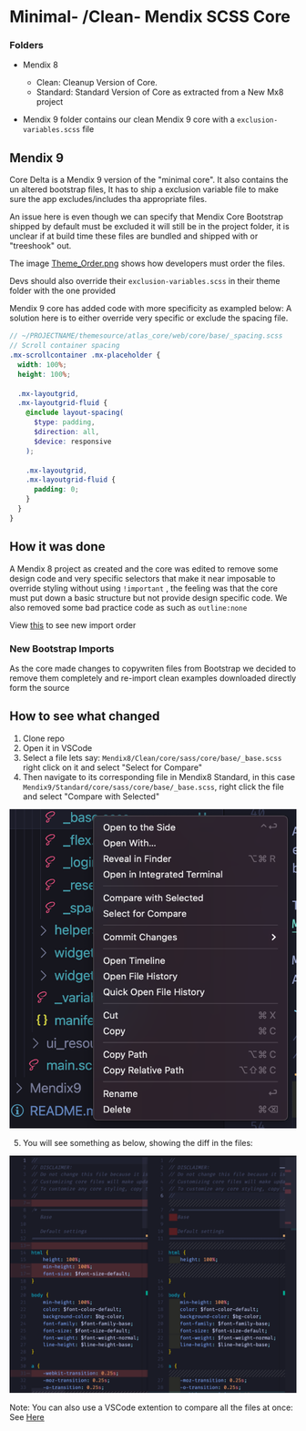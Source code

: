 # Minimal- /Clean- Mendix SCSS Core

### Folders

- Mendix 8

  - Clean: Cleanup Version of Core.
  - Standard: Standard Version of Core as extracted from a New Mx8 project

- Mendix 9 folder contains our clean Mendix 9 core with a `exclusion-variables.scss` file

## Mendix 9

Core Delta is a Mendix 9 version of the "minimal core".
It also contains the un altered bootstrap files, It has to ship a exclusion variable file to make sure the app excludes/includes tha appropriate files.

An issue here is even though we can specify that Mendix Core Bootstrap shipped by default must be excluded it will still be in the project folder, it is unclear if at build time these files are bundled and shipped with or "treeshook" out.

The image [Theme_Order.png](https://github.com/mendixlabs/cclean-core-app-services/blob/main/Mendix9/Theme_Order.png) shows how developers must order the files.

Devs should also override their `exclusion-variables.scss` in their theme folder with the one provided

Mendix 9 core has added code with more specificity as exampled below:
A solution here is to either override very specific or exclude the spacing file.

```scss
// ~/PROJECTNAME/themesource/atlas_core/web/core/base/_spacing.scss
// Scroll container spacing
.mx-scrollcontainer .mx-placeholder {
  width: 100%;
  height: 100%;

  .mx-layoutgrid,
  .mx-layoutgrid-fluid {
    @include layout-spacing(
      $type: padding,
      $direction: all,
      $device: responsive
    );

    .mx-layoutgrid,
    .mx-layoutgrid-fluid {
      padding: 0;
    }
  }
}
```

## How it was done

A Mendix 8 project as created and the core was edited to remove some design code and very specific selectors that make it near imposable to override styling without using `!important` , the feeling was that the core must put down a basic structure but not provide design specific code. We also removed some bad practice code as such as `outline:none`

View [this](https://github.com/mendixlabs/clean-core-app-services/blob/main/Mendix8/Clean/sass/main.scss) to see new import order

### New Bootstrap Imports

As the core made changes to copywriten files from Bootstrap we decided to remove them completely and re-import clean examples downloaded directly form the source

## How to see what changed

1. Clone repo
2. Open it in VSCode
3. Select a file lets say: `Mendix8/Clean/core/sass/core/base/_base.scss` right click on it and select "Select for Compare"
4. Then navigate to its corresponding file in Mendix8 Standard, in this case `Mendix9/Standard/core/sass/core/base/_base.scss`, right click the file and select "Compare with Selected"

<img src='./assets/select.png'>

5. You will see something as below, showing the diff in the files:

<img src='./assets/diff.png'>

Note: You can also use a VSCode extention to compare all the files at once: See [Here](https://marketplace.visualstudio.com/items?itemName=moshfeu.compare-folders)
